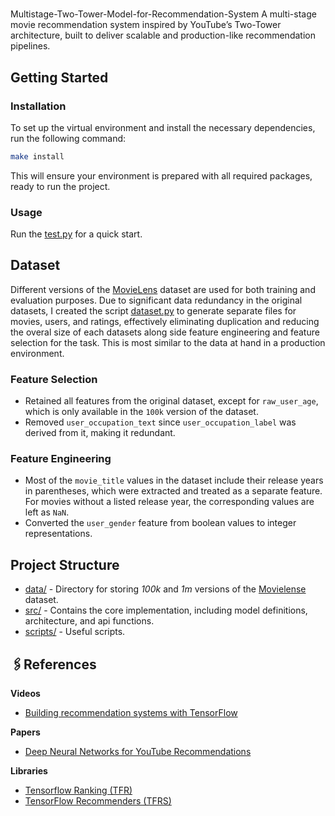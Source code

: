 # 
Multistage-Two-Tower-Model-for-Recommendation-System
A multi-stage movie recommendation system inspired by YouTube’s Two-Tower architecture, built to deliver scalable and production-like recommendation pipelines.
## Getting Started
### Installation
To set up the virtual environment and install the necessary dependencies, run the following command:
```bash
make install
```
This will ensure your environment is prepared with all required packages, ready to run the project.

### Usage
Run the [test.py](test.py) for a quick start.

## Dataset
Different versions of the [MovieLens](https://grouplens.org/datasets/movielens/) dataset are used for both training and evaluation purposes. Due to significant data redundancy in the original datasets, I created the script [dataset.py](scripts/dataset.py) to generate separate files for movies, users, and ratings, effectively eliminating duplication and reducing the overal size of each datasets along side feature engineering and feature selection for the task. This is most similar to the data at hand in a production environment.

### Feature Selection
- Retained all features from the original dataset, except for `raw_user_age`, which is only available in the `100k` version of the dataset.
- Removed `user_occupation_text` since `user_occupation_label` was derived from it, making it redundant.

### Feature Engineering
- Most of the `movie_title` values in the dataset include their release years in parentheses, which were extracted and treated as a separate feature. For movies without a listed release year, the corresponding values are left as `NaN`.
- Converted the `user_gender` feature from boolean values to integer representations.

## Project Structure
- [data/](data) - Directory for storing *100k* and *1m* versions of the [Movielense](https://grouplens.org/datasets/movielens/) dataset.
- [src/](src) - Contains the core implementation, including model definitions, architecture, and api functions.
- [scripts/](scripts) - Useful scripts.

## 🖇References
**Videos**
- [Building recommendation systems with TensorFlow](https://www.youtube.com/playlist?list=PLQY2H8rRoyvy2MiyUBz5RWZr5MPFkV3qz)

**Papers**
- [Deep Neural Networks for YouTube Recommendations](https://research.google.com/pubs/archive/45530.pdf)

**Libraries**
- [Tensorflow Ranking (TFR)](https://github.com/tensorflow/ranking)
- [TensorFlow Recommenders (TFRS)](https://github.com/tensorflow/recommenders)
